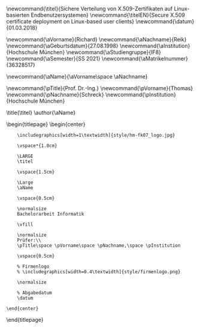 <!--
  Zentrale Variablen:
  Workaround bzw. Rückgriff auf LaTex-Befehle, um zentrale Werte immer wieder verwenden zu können.
-->
\newcommand{\titel}{Sichere Verteilung von X.509-Zertifikaten auf Linux-basierten Endbenutzersystemen}
\newcommand{\titelEN}{Secure X.509 certificate deployment on Linux-based user clients}
\newcommand{\datum}{01.03.2018}

\newcommand{\aVorname}{Richard}
\newcommand{\aNachname}{Reik}
\newcommand{\aGeburtsdatum}{27.08.1998}
\newcommand{\aInstitution}{Hochschule München}
\newcommand{\aStudiengruppe}{IF8}
\newcommand{\aSemester}{SS 2021}
\newcommand{\aMatrikelnummer}{36328517}

\newcommand{\aName}{\aVorname\space \aNachname}

\newcommand{\pTitle}{Prof. Dr.-Ing.}
\newcommand{\pVorname}{Thomas}
\newcommand{\pNachname}{Schreck}
\newcommand{\pInstitution}{Hochschule München}

\title{\titel}
\author{\aName}

<!--
  Titelseite
-->

\begin{titlepage}
    \begin{center}

        \includegraphics[width=1\textwidth]{style/hm-fk07_logo.jpg}

        \vspace*{1.0cm}

        \LARGE
        \titel

        \vspace{1.5cm}

        \Large
        \aName

        \vspace{0.5cm}

        \normalsize
        Bachelorarbeit Informatik

        \vfill

        \normalsize
        Prüfer:\\
        \pTitle\space \pVorname\space \pNachname,\space \pInstitution

        \vspace{0.5cm}

        % Firmenlogo
        % \includegraphics[width=0.4\textwidth]{style/firmenlogo.png}

        \normalsize

        % Abgabedatum
        \datum

    \end{center}
\end{titlepage}
